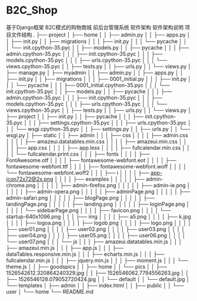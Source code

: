 # B2C_Shop
基于Django框架 B2C模式的购物商城 前后台管理系统
软件架构
软件架构说明 项目文件结构
.
├── project
│   ├── home
│   │   ├── admin.py
│   │   ├── apps.py
│   │   ├── init.py
│   │   ├── migrations
│   │   │   ├── init.py
│   │   │   └── pycache
│   │   │   └── init.cpython-35.pyc
│   │   ├── models.py
│   │   ├── pycache
│   │   │   ├── admin.cpython-35.pyc
│   │   │   ├── init.cpython-35.pyc
│   │   │   ├── models.cpython-35.pyc
│   │   │   ├── urls.cpython-35.pyc
│   │   │   └── views.cpython-35.pyc
│   │   ├── tests.py
│   │   ├── urls.py
│   │   └── views.py
│   ├── manage.py
│   ├── myadmin
│   │   ├── admin.py
│   │   ├── apps.py
│   │   ├── init.py
│   │   ├── migrations
│   │   │   ├── 0001_initial.py
│   │   │   ├── init.py
│   │   │   └── pycache
│   │   │   ├── 0001_initial.cpython-35.pyc
│   │   │   └── init.cpython-35.pyc
│   │   ├── models.py
│   │   ├── pycache
│   │   │   ├── admin.cpython-35.pyc
│   │   │   ├── init.cpython-35.pyc
│   │   │   ├── models.cpython-35.pyc
│   │   │   ├── urls.cpython-35.pyc
│   │   │   └── views.cpython-35.pyc
│   │   ├── tests.py
│   │   ├── urls.py
│   │   └── views.py
│   ├── project
│   │   ├── init.py
│   │   ├── pycache
│   │   │   ├── init.cpython-35.pyc
│   │   │   ├── settings.cpython-35.pyc
│   │   │   ├── urls.cpython-35.pyc
│   │   │   └── wsgi.cpython-35.pyc
│   │   ├── settings.py
│   │   ├── urls.py
│   │   └── wsgi.py
│   ├── static
│   │   ├── admin
│   │   │   ├── css
│   │   │   │   ├── admin.css
│   │   │   │   ├── amazeui.datatables.min.css
│   │   │   │   ├── amazeui.min.css
│   │   │   │   ├── app.css
│   │   │   │   ├── app.less
│   │   │   │   ├── fullcalendar.min.css
│   │   │   │   └── fullcalendar.print.css
│   │   │   ├── fonts
│   │   │   │   ├── FontAwesome.otf
│   │   │   │   ├── fontawesome-webfont.eot
│   │   │   │   ├── fontawesome-webfont.ttf
│   │   │   │   ├── fontawesome-webfont.woff
│   │   │   │   └── fontawesome-webfont.woff2
│   │   │   ├── i
│   │   │   │   ├── app-icon72x72@2x.png
│   │   │   │   ├── examples
│   │   │   │   │   ├── admin-chrome.png
│   │   │   │   │   ├── admin-firefox.png
│   │   │   │   │   ├── admin-ie.png
│   │   │   │   │   ├── admin-opera.png
│   │   │   │   │   ├── adminPage.png
│   │   │   │   │   ├── admin-safari.png
│   │   │   │   │   ├── blogPage.png
│   │   │   │   │   ├── landingPage.png
│   │   │   │   │   ├── landing.png
│   │   │   │   │   ├── loginPage.png
│   │   │   │   │   └── sidebarPage.png
│   │   │   │   ├── favicon.png
│   │   │   │   └── startup-640x1096.png
│   │   │   ├── img
│   │   │   │   ├── a5.png
│   │   │   │   ├── k.jpg
│   │   │   │   ├── logoa.png
│   │   │   │   ├── logob.png
│   │   │   │   ├── logo.png
│   │   │   │   ├── user01.png
│   │   │   │   ├── user02.png
│   │   │   │   ├── user03.png
│   │   │   │   ├── user04.png
│   │   │   │   ├── user05.png
│   │   │   │   ├── user06.png
│   │   │   │   └── user07.png
│   │   │   └── js
│   │   │   ├── amazeui.datatables.min.js
│   │   │   ├── amazeui.min.js
│   │   │   ├── app.js
│   │   │   ├── dataTables.responsive.min.js
│   │   │   ├── echarts.min.js
│   │   │   ├── fullcalendar.min.js
│   │   │   ├── jquery.min.js
│   │   │   ├── moment.js
│   │   │   └── theme.js
│   │   ├── goodspics
│   │   ├── home
│   │   └── pics
│   │   ├── 1526542612.320864240329.jpg
│   │   ├── 1526546062.7794556263.jpg
│   │   ├── 1526546128.079052720424.jpg
│   │   └── default
│   │   └── default.jpg
│   └── templates
│   ├── admin
│   │   ├── index.html
│   │   ├── public
│   │   └── user
│   └── home
└── README.md

